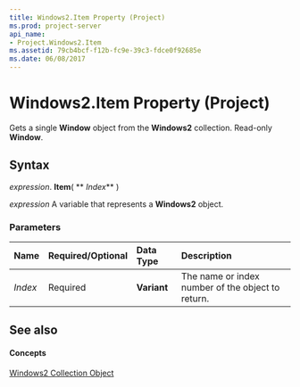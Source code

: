 ```yaml
---
title: Windows2.Item Property (Project)
ms.prod: project-server
api_name:
- Project.Windows2.Item
ms.assetid: 79cb4bcf-f12b-fc9e-39c3-fdce0f92685e
ms.date: 06/08/2017
---
```



# Windows2.Item Property (Project)

Gets a single  **Window** object from the **Windows2** collection. Read-only **Window**.


## Syntax

 _expression_. **Item**( ** _Index_** )

 _expression_ A variable that represents a **Windows2** object.


### Parameters



|**Name**|**Required/Optional**|**Data Type**|**Description**|
|:-----|:-----|:-----|:-----|
| _Index_|Required|**Variant**|The name or index number of the object to return.|

## See also


#### Concepts


[Windows2 Collection Object](Project.windows2(object).md)
